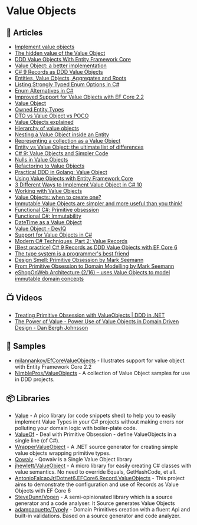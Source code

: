 # Value Objects

## 📕 Articles

- [Implement value objects](https://docs.microsoft.com/en-us/dotnet/architecture/microservices/microservice-ddd-cqrs-patterns/implement-value-objects)
- [The hidden value of the Value Object](https://dev.to/rafalpienkowski/the-hidden-value-of-the-value-object-1hga)
- [DDD Value Objects With Entity Framework Core](https://www.edgesidesolutions.com/ddd-value-objects-with-entity-framework-core/)
- [Value Object: a better implementation](https://enterprisecraftsmanship.com/posts/value-object-better-implementation/)
- [C# 9 Records as DDD Value Objects](https://enterprisecraftsmanship.com/posts/csharp-records-value-objects/)
- [Entities, Value Objects, Aggregates and Roots](https://lostechies.com/jimmybogard/2008/05/21/entities-value-objects-aggregates-and-roots/)
- [Listing Strongly Typed Enum Options in C#](https://ardalis.com/listing-strongly-typed-enum-options-in-c/)
- [Enum Alternatives in C#](https://ardalis.com/enum-alternatives-in-c/)
- [Improved Support for Value Objects with EF Core 2.2](https://www.nankov.com/posts/improved-support-value-objects-ef-core-22)
- [Value Object](https://jonatandragon.com/value-object)
- [Owned Entity Types](https://docs.microsoft.com/en-us/ef/core/modeling/owned-entities)
- [DTO vs Value Object vs POCO](https://enterprisecraftsmanship.com/posts/dto-vs-value-object-vs-poco/)
- [Value Objects explained](https://enterprisecraftsmanship.com/posts/value-objects-explained/)
- [Hierarchy of value objects](https://enterprisecraftsmanship.com/posts/hierarchy-value-objects/)
- [Nesting a Value Object inside an Entity](https://enterprisecraftsmanship.com/posts/nesting-value-object-inside-entity/)
- [Representing a collection as a Value Object](https://enterprisecraftsmanship.com/posts/representing-collection-as-value-object/)
- [Entity vs Value Object: the ultimate list of differences](https://enterprisecraftsmanship.com/posts/entity-vs-value-object-the-ultimate-list-of-differences/)
- [C# 9: Value Objects and Simpler Code](https://visualstudiomagazine.com/articles/2021/04/07/csharp-9.aspx)
- [Nulls in Value Objects](https://enterprisecraftsmanship.com/posts/nulls-in-value-objects/)
- [Refactoring to Value Objects](https://ardalis.com/refactoring-value-objects/)
- [Practical DDD in Golang: Value Object](https://levelup.gitconnected.com/practical-ddd-in-golang-value-object-4fc97bcad70)
- [Using Value Objects with Entity Framework Core](https://levelup.gitconnected.com/using-value-objects-with-entity-framework-core-5cead49dbf9c)
- [3 Different Ways to Implement Value Object in C# 10](https://blog.devgenius.io/3-different-ways-to-implement-value-object-in-csharp-10-d8f43e1fa4dc)
- [Working with Value Objects](https://ardalis.com/working-with-value-objects/)
- [Value Objects: when to create one?](https://enterprisecraftsmanship.com/posts/value-objects-when-to-create-one/)
- [Immutable Value Objects are simpler and more useful than you think!](https://event-driven.io/en/immutable_value_objects/)
- [Functional C#: Primitive obsession](https://enterprisecraftsmanship.com/posts/functional-c-primitive-obsession/)
- [Functional C#: Immutability](https://enterprisecraftsmanship.com/posts/functional-c-immutability/)
- [DateTime as a Value Object](https://ardalis.com/datetime-as-a-value-object/)
- [Value Object - DevIQ](https://deviq.com/domain-driven-design/value-object)
- [Support for Value Objects in C#](https://ardalis.com/support-for-value-objects-in-csharp/)
- [Modern C# Techniques, Part 2: Value Records](https://blog.stephencleary.com/2022/10/modern-csharp-techniques-2-value-records.html)
- [[Best practice] C# 9 Records as DDD Value Objects with EF Core 6](https://dev.to/antoniofalcao/best-practice-c-9-records-as-ddd-value-objects-with-ef-core-6-502p)
- [The type system is a programmer's best friend](https://dusted.codes/the-type-system-is-a-programmers-best-friend)
- [Design Smell: Primitive Obsession by Mark Seemann](https://blog.ploeh.dk/2011/05/25/DesignSmellPrimitiveObsession/)
- [From Primitive Obsession to Domain Modelling by Mark Seemann](https://blog.ploeh.dk/2015/01/19/from-primitive-obsession-to-domain-modelling/)
- [eShopOnWeb Architecture (2/16) – uses Value Objects to model immutable domain concepts](https://davecallan.com/eshoponweb-uses-value-objects-to-model-immutable-domain-concepts/)
## 📺 Videos
- [Treating Primitive Obsession with ValueObjects | DDD in .NET](https://www.youtube.com/watch?v=h4uldNA1JUE)
- [The Power of Value - Power Use of Value Objects in Domain Driven Design - Dan Bergh Johnsson](https://www.youtube.com/watch?v=vh-LT1mkIz4)

## 🚀 Samples

- [milannankov/EfCoreValueObjects](https://github.com/milannankov/EfCoreValueObjects) - Illustrates support for value object with Entity Framework Core 2.2
- [NimblePros/ValueObjects](https://github.com/NimblePros/ValueObjects) - A collection of Value Object samples for use in DDD projects.
## 📦 Libraries

- [Value](https://github.com/tpierrain/Value) - A pico library (or code snippets shed) to help you to easily implement Value Types in your C# projects without making errors nor polluting your domain logic with boiler-plate code.
- [ValueOf](https://github.com/mcintyre321/ValueOf) - Deal with Primitive Obsession - define ValueObjects in a single line (of C#).
- [WrapperValueObject](https://github.com/martinothamar/WrapperValueObject) - A .NET source generator for creating simple value objects wrapping primitive types.
- [Qowaiv](https://github.com/Qowaiv/Qowaiv) - Qowaiv is a Single Value Object library
- [jhewlett/ValueObject](https://github.com/jhewlett/ValueObject) - A micro library for easily creating C# classes with value semantics. No need to override Equals, GetHashCode, et all.
- [AntonioFalcaoJr/Dotnet6.EFCore6.Record.ValueObjects](https://github.com/AntonioFalcaoJr/Dotnet6.EFCore6.Record.ValueObjects) - This project aims to demonstrate the configuration and use of Records as Value Objects with EF Core 6
- [SteveDunn/Vogen](https://github.com/SteveDunn/Vogen) - A semi-opinionated library which is a source generator and a code analyser. It Source generates Value Objects
- [adampaquette/Typely](https://github.com/adampaquette/Typely) - Domain Primitives creation with a fluent Api and built-in validations. Based on a source generator and code analyzer.
